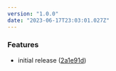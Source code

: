 ```yaml
---
version: "1.0.0"
date: "2023-06-17T23:03:01.027Z"
---
```


### Features

- initial release ([2a1e91d](https://github.com/zwwuu/tools/commit/2a1e91d0da7f802b1ab68f9ddbd03f8447424c33))
